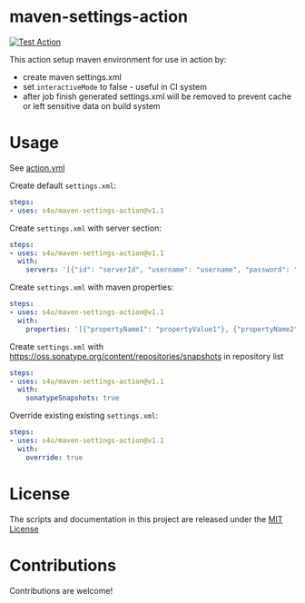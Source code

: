# maven-settings-action
[![Test Action](https://github.com/s4u/maven-settings-action/workflows/Test%20Action/badge.svg)](https://github.com/s4u/maven-settings-action/actions)

This action setup maven environment for use in action by:
 - create maven settings.xml
 - set ```interactiveMode``` to false - useful in CI system
 - after job finish generated settings.xml will be removed to prevent cache or left sensitive data on build system

 # Usage
See [action.yml](action.yml)

Create default ```settings.xml```:
```yml
steps:
- uses: s4u/maven-settings-action@v1.1
```

Create ```settings.xml``` with server section:
```yml
steps:
- uses: s4u/maven-settings-action@v1.1
  with:
    servers: '[{"id": "serverId", "username": "username", "password": "password"}]'
```

Create ```settings.xml``` with maven properties:
```yml
steps:
- uses: s4u/maven-settings-action@v1.1
  with:
    properties: '[{"propertyName1": "propertyValue1"}, {"propertyName2": "propertyValue2"}]'
```

Create ```settings.xml``` with https://oss.sonatype.org/content/repositories/snapshots in repository list
```yml
steps:
- uses: s4u/maven-settings-action@v1.1
  with:
    sonatypeSnapshots: true
```

Override existing existing ```settings.xml```:
```yml
steps:
- uses: s4u/maven-settings-action@v1.1
  with:
    override: true
```


# License

The scripts and documentation in this project are released under the [MIT License](LICENSE)

# Contributions

Contributions are welcome!
